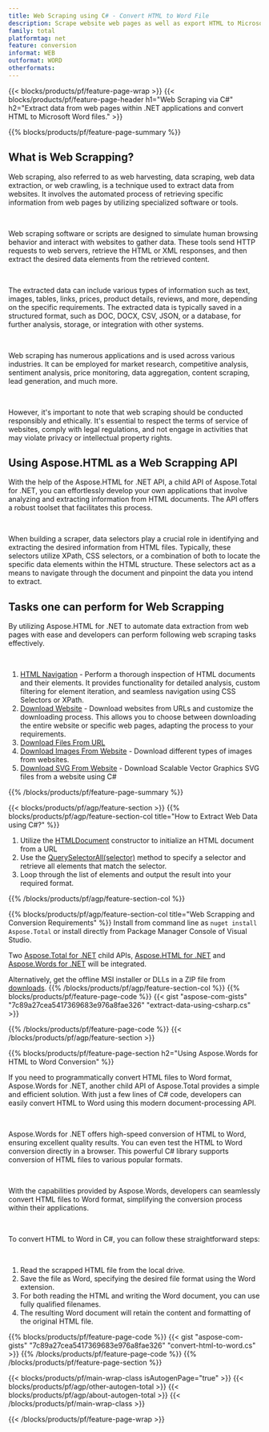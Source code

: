 ```yaml
---
title: Web Scraping using C# - Convert HTML to Word File 
description: Scrape website web pages as well as export HTML to Microsoft Word documents via your .NET applications by integrating the Aspose APIs. 
family: total
platformtag: net
feature: conversion
informat: WEB
outformat: WORD
otherformats: 
---
```

{{< blocks/products/pf/feature-page-wrap >}}
{{< blocks/products/pf/feature-page-header h1="Web Scraping via C#" h2="Extract data from web pages within .NET applications and convert HTML to Microsoft Word files." >}}

{{% blocks/products/pf/feature-page-summary %}}

<h2 class="heading-border">What is Web Scrapping?</h2>

<p>Web scraping, also referred to as web harvesting, data scraping, web data extraction, or web crawling, is a technique used to extract data from websites. It involves the automated process of retrieving specific information from web pages by utilizing specialized software or tools.</p><br />
<p>Web scraping software or scripts are designed to simulate human browsing behavior and interact with websites to gather data. These tools send HTTP requests to web servers, retrieve the HTML or XML responses, and then extract the desired data elements from the retrieved content.</p><br />

<p>The extracted data can include various types of information such as text, images, tables, links, prices, product details, reviews, and more, depending on the specific requirements. The extracted data is typically saved in a structured format, such as DOC, DOCX, CSV, JSON, or a database, for further analysis, storage, or integration with other systems.</p><br />

<p>Web scraping has numerous applications and is used across various industries. It can be employed for market research, competitive analysis, sentiment analysis, price monitoring, data aggregation, content scraping, lead generation, and much more.</p><br />

<p>However, it's important to note that web scraping should be conducted responsibly and ethically. It's essential to respect the terms of service of websites, comply with legal regulations, and not engage in activities that may violate privacy or intellectual property rights.</p>

<h2 class="heading-border">Using Aspose.HTML as a Web Scrapping API</h2>

<p>With the help of the Aspose.HTML for .NET API, a child API of Aspose.Total for .NET, you can effortlessly develop your own applications that involve analyzing and extracting information from HTML documents. The API offers a robust toolset that facilitates this process.</p><br />

<p>When building a scraper, data selectors play a crucial role in identifying and extracting the desired information from HTML files. Typically, these selectors utilize XPath, CSS selectors, or a combination of both to locate the specific data elements within the HTML structure. These selectors act as a means to navigate through the document and pinpoint the data you intend to extract.</p>

<h2 class="heading-border">Tasks one can perform for Web Scrapping</h2>

<p>By utilizing Aspose.HTML for .NET to automate data extraction from web pages with ease and developers can perform following web scraping tasks effectively.</p><br />

1. [HTML Navigation](https://docs.aspose.com/html/net/html-navigation/) - Perform a thorough inspection of HTML documents and their elements. It provides functionality for detailed analysis, custom filtering for element iteration, and seamless navigation using CSS Selectors or XPath.
2. [Download Website](https://docs.aspose.com/html/net/download-website/) - Download websites from URLs and customize the downloading process. This allows you to choose between downloading the entire website or specific web pages, adapting the process to your requirements.
3. [Download Files From URL](https://docs.aspose.com/html/net/download-file-from-url/) 
4. [Download Images From Website](https://docs.aspose.com/html/net/download-images-from-website/) - Download different types of images from websites.
5. [Download SVG From Website](https://docs.aspose.com/html/net/download-svg-from-website/) - Download Scalable Vector Graphics SVG files from a website using C#

{{% /blocks/products/pf/feature-page-summary  %}}

{{< blocks/products/pf/agp/feature-section >}}
{{% blocks/products/pf/agp/feature-section-col title="How to Extract Web Data using C#?" %}}

1. Utilize the [HTMLDocument](https://reference.aspose.com/html/net/aspose.html/htmldocument/htmldocument/) constructor to initialize an HTML document from a URL
2. Use the [QuerySelectorAll(selector)](https://reference.aspose.com/html/net/aspose.html.dom/document/queryselectorall/) method to specify a selector and retrieve all elements that match the selector.
3. Loop through the list of elements and output the result into your required format.
 
{{% /blocks/products/pf/agp/feature-section-col %}}

{{% blocks/products/pf/agp/feature-section-col title="Web Scrapping and Conversion Requirements" %}}
Install from command line as ```nuget install Aspose.Total``` or install directly from Package Manager Console of Visual Studio.

Two [Aspose.Total for .NET](https://products.aspose.com/total/net/) child APIs, [Aspose.HTML for .NET](https://products.aspose.com/html/net/) and [Aspose.Words for .NET](https://products.aspose.com/words/net/) will be integrated.

Alternatively, get the offline MSI installer or DLLs in a ZIP file from [downloads](https://releases.aspose.com/total/net).
{{% /blocks/products/pf/agp/feature-section-col %}}
{{% blocks/products/pf/feature-page-code %}}
{{< gist "aspose-com-gists" "7c89a27cea5417369683e976a8fae326" "extract-data-using-csharp.cs" >}}

{{% /blocks/products/pf/feature-page-code %}}
{{< /blocks/products/pf/agp/feature-section >}}

{{% blocks/products/pf/feature-page-section  h2="Using Aspose.Words for HTML to Word Conversion" %}}
<p>If you need to programmatically convert HTML files to Word format, Aspose.Words for .NET, another child API of Aspose.Total provides a simple and efficient solution. With just a few lines of C# code, developers can easily convert HTML to Word using this modern document-processing API.</p><br />

<p>Aspose.Words for .NET offers high-speed conversion of HTML to Word, ensuring excellent quality results. You can even test the HTML to Word conversion directly in a browser. This powerful C# library supports conversion of HTML files to various popular formats.</p><br />

<p>With the capabilities provided by Aspose.Words, developers can seamlessly convert HTML files to Word format, simplifying the conversion process within their applications.</p><br />

<p>To convert HTML to Word in C#, you can follow these straightforward steps:</p><br />

1. Read the scrapped HTML file from the local drive.
1. Save the file as Word, specifying the desired file format using the Word extension.
1. For both reading the HTML and writing the Word document, you can use fully qualified filenames.
1. The resulting Word document will retain the content and formatting of the original HTML file.

{{% blocks/products/pf/feature-page-code %}}
{{< gist "aspose-com-gists" "7c89a27cea5417369683e976a8fae326" "convert-html-to-word.cs" >}}
{{% /blocks/products/pf/feature-page-code  %}}
{{% /blocks/products/pf/feature-page-section %}}

{{< blocks/products/pf/main-wrap-class isAutogenPage="true" >}}
{{< blocks/products/pf/agp/other-autogen-total >}}
{{< blocks/products/pf/agp/about-autogen-total >}}
{{< /blocks/products/pf/main-wrap-class >}}

{{< /blocks/products/pf/feature-page-wrap >}}